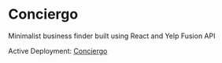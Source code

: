 # Conciergo
 Minimalist business finder built using React and Yelp Fusion API

Active Deployment: [Conciergo](https://conciergo.netlify.app/)
